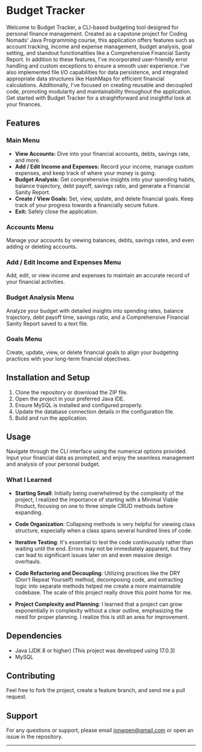 

# Budget Tracker

Welcome to Budget Tracker, a CLI-based budgeting tool designed for personal finance management. Created as a capstone project for Coding Nomads' Java Programming course, this application offers features such as account tracking, income and expense management, budget analysis, goal setting, and standout functionalities like a Comprehensive Financial Sanity Report. In addition to these features, I've incorporated user-friendly error handling and custom exceptions to ensure a smooth user experience. I've also implemented file I/O capabilities for data persistence, and integrated appropriate data structures like HashMaps for efficient financial calculations. Additionally, I've focused on creating reusable and decoupled code, promoting modularity and maintainability throughout the application. Get started with Budget Tracker for a straightforward and insightful look at your finances.

## Features

### Main Menu

-   **View Accounts:** Dive into your financial accounts, debts, savings
    rate, and more.
-   **Add / Edit Income and Expenses:** Record your income, manage
    custom expenses, and keep track of where your money is going.
-   **Budget Analysis:** Get comprehensive insights into your spending
    habits, balance trajectory, debt payoff, savings ratio, and generate
    a Financial Sanity Report.
-   **Create / View Goals:** Set, view, update, and delete financial
    goals. Keep track of your progress towards a financially secure
    future.
-   **Exit:** Safely close the application.

### Accounts Menu

Manage your accounts by viewing balances, debts, savings rates, and even
adding or deleting accounts.

### Add / Edit Income and Expenses Menu

Add, edit, or view income and expenses to maintain an accurate record of
your financial activities.

### Budget Analysis Menu

Analyze your budget with detailed insights into spending rates, balance
trajectory, debt payoff time, savings ratio, and a Comprehensive
Financial Sanity Report saved to a text file.

### Goals Menu

Create, update, view, or delete financial goals to align your budgeting
practices with your long-term financial objectives.

## Installation and Setup

1.  Clone the repository or download the ZIP file.
2.  Open the project in your preferred Java IDE.
3.  Ensure MySQL is installed and configured properly.
4.  Update the database connection details in the configuration file.
5.  Build and run the application.

## Usage

Navigate through the CLI interface using the numerical options provided.
Input your financial data as prompted, and enjoy the seamless management
and analysis of your personal budget.

### What I Learned

- **Starting Small**: Initially being overwhelmed by the complexity of the project, I realized the importance of starting with a Minimal Viable Product, focusing on one to three simple CRUD methods before expanding.
  
- **Code Organization**: Collapsing methods is very helpful for viewing class structure, especially when a class spans several hundred lines of code.

- **Iterative Testing**: It's essential to test the code continuously rather than waiting until the end. Errors may not be immediately apparent, but they can lead to significant issues later on and even massive design overhauls.

- **Code Refactoring and Decoupling**: Utilizing practices like the DRY (Don't Repeat Yourself) method, decomposing code, and extracting logic into separate methods helped me create a more maintainable codebase. The scale of this project really drove 
this point home for me.

- **Project Complexity and Planning**: I learned that a project can grow exponentially in complexity without a clear outline, emphasizing the need for proper planning. I realize this is still an area for improvement.

## Dependencies

-   Java (JDK 8 or higher) (This project was developed using 17.0.3)
-   MySQL

## Contributing

Feel free to fork the project, create a feature branch, and send me a
pull request.

## Support

For any questions or support, please email jonwpen@gmail.com or open an
issue in the repository.

------------------------------------------------------------------------
